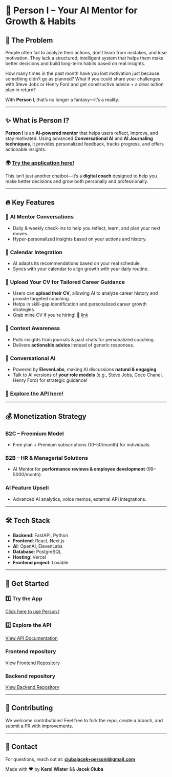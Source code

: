 # 🚀 Person I – Your AI Mentor for Growth & Habits

## 🛑 The Problem
People often fail to analyze their actions, don’t learn from mistakes, and lose motivation. They lack a structured, intelligent system that helps them make better decisions and build long-term habits based on real insights.

How many times in the past month have you lost motivation just because something didn’t go as planned? What if you could share your challenges with Steve Jobs or Henry Ford and get constructive advice + a clear action plan in return?

With **Person I**, that’s no longer a fantasy—it’s a reality.

---

## ✨ What is Person I?
**Person I** is an **AI-powered mentor** that helps users reflect, improve, and stay motivated. Using advanced **Conversational AI** and **AI Journaling techniques**, it provides personalized feedback, tracks progress, and offers actionable insights.

### 🌍 [Try the application here!](https://mindful-mentor-owl.vercel.app/)

This isn’t just another chatbot—it’s a **digital coach** designed to help you make better decisions and grow both personally and professionally.

---

## 🔥 Key Features
### 🤖 **AI Mentor Conversations**  
- Daily & weekly check-ins to help you reflect, learn, and plan your next moves.
- Hyper-personalized insights based on your actions and history.

### 📅 **Calendar Integration**  
- AI adapts its recommendations based on your real schedule.
- Syncs with your calendar to align growth with your daily routine.

### 📄 **Upload Your CV for Tailored Career Guidance**
- Users can **upload their CV**, allowing AI to analyze career history and provide targeted coaching.
- Helps in skill-gap identification and personalized career growth strategies.
- Grab mine CV if you're hiring! 🤣 [link](/jacek-ciuba-cv.pdf)

### 🧠 **Context Awareness**  
- Pulls insights from journals & past chats for personalized coaching.
- Delivers **actionable advice** instead of generic responses.

### 💬 **Conversational AI**  
- Powered by **ElevenLabs**, making AI discussions **natural & engaging**.
- Talk to AI versions of **your role models** (e.g., Steve Jobs, Coco Chanel, Henry Ford) for strategic guidance!

### 🔗 [Explore the API here!](https://person-i-backend-git-main-cjacas-projects.vercel.app/api/docs/)

---

## 💰 Monetization Strategy
### **B2C – Freemium Model**
- Free plan + Premium subscriptions ($10–$50/month) for individuals.

### **B2B – HR & Managerial Solutions**
- AI Mentor for **performance reviews & employee development** ($99–$5000/month).

### **AI Feature Upsell**
- Advanced AI analytics, voice memos, external API integrations.

---

## 🛠️ Tech Stack
- **Backend**: FastAPI, Python
- **Frontend**: React, Next.js
- **AI**: OpenAI, ElevenLabs
- **Database**: PostgreSQL
- **Hosting**: Vercel
- **Frontend project**: Lovable

---

## 🚀 Get Started
### 1️⃣ **Try the App**
[Click here to use Person I](https://mindful-mentor-owl.vercel.app/)

### 2️⃣ **Explore the API**
[View API Documentation](https://person-i-backend-git-main-cjacas-projects.vercel.app/api/docs/)

### Frontend repository
[View Frontend Repository](https://github.com/Person-I/mindful-mentor-owl)

### Backend repository
[View Backend Repository](https://github.com/Person-I/person-i-backend)

---

## 🤝 Contributing
We welcome contributions! Feel free to fork the repo, create a branch, and submit a PR with improvements.

---

## 📩 Contact
For questions, reach out at: **ciubajacek+personi@gmail.com**

Made with ❤️ by **Karol Wiater** && **Jacek Ciuba**